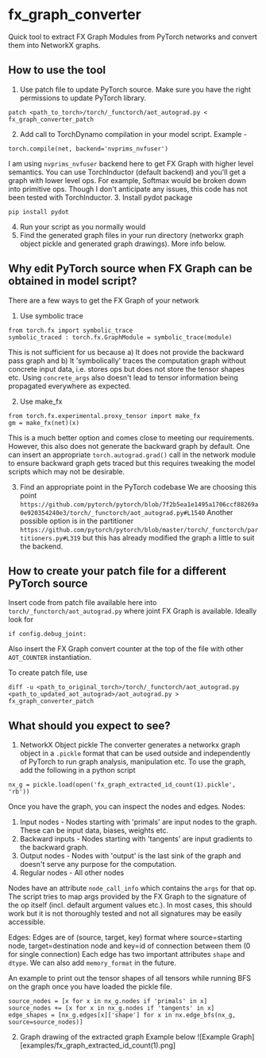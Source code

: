 # fx_graph_converter
Quick tool to extract FX Graph Modules from PyTorch networks and convert them into NetworkX graphs.

## How to use the tool
1. Use patch file to update PyTorch source. Make sure you have the right permissions to update PyTorch library.
```
patch <path_to_torch>/torch/_functorch/aot_autograd.py < fx_graph_converter_patch
```
2. Add call to TorchDynamo compilation in your model script. Example -
```
torch.compile(net, backend='nvprims_nvfuser')
```
I am using `nvprims_nvfuser` backend here to get FX Graph with higher level semantics. You can use TorchInductor (default backend) and you'll get a graph with lower level ops. For example, Softmax would be broken down into primitive ops.
Though I don't anticipate any issues, this code has not been tested with TorchInductor.
3. Install pydot package
```
pip install pydot
```
4. Run your script as you normally would
5. Find the generated graph files in your run directory (networkx graph object pickle and generated graph drawings). More info below.

## Why edit PyTorch source when FX Graph can be obtained in model script?
There are a few ways to get the FX Graph of your network
1. Use symbolic trace
```
from torch.fx import symbolic_trace
symbolic_traced : torch.fx.GraphModule = symbolic_trace(module)
```
This is not sufficient for us because a) It does not provide the backward pass graph and b) It 'symbolically' traces the computation graph without concrete input data, i.e. stores ops but does not store the tensor shapes etc.
Using `concrete_args` also doesn't lead to tensor information being propagated everywhere as expected.

2. Use make_fx
```
from torch.fx.experimental.proxy_tensor import make_fx
gm = make_fx(net)(x)
```
This is a much better option and comes close to meeting our requirements. However, this also does not generate the backward graph by default. One can insert an appropriate `torch.autograd.grad()` call in the network module to ensure backward graph gets traced but this requires tweaking the model scripts which may not be desirable.

3. Find an appropriate point in the PyTorch codebase
We are choosing this point `https://github.com/pytorch/pytorch/blob/7f2b5ea1e1495a1706ccf88269a0e920354240e3/torch/_functorch/aot_autograd.py#L1540`
Another possible option is in the partitioner `https://github.com/pytorch/pytorch/blob/master/torch/_functorch/partitioners.py#L319` but this has already modified the graph a little to suit the backend.


## How to create your patch file for a different PyTorch source
Insert code from patch file available here into `torch/_functorch/aot_autograd.py` where joint FX Graph is available. Ideally look for 
```
if config.debug_joint:
```
Also insert the FX Graph convert counter at the top of the file with other `AOT_COUNTER` instantiation.

To create patch file, use
```
diff -u <path_to_original_torch>/torch/_functorch/aot_autograd.py <path_to_updated_aot_autograd>/aot_autograd.py > fx_graph_converter_patch
```

## What should you expect to see?
1. NetworkX Object pickle
The converter generates a networkx graph object in a `.pickle` format that can be used outside and independently of PyTorch to run graph analysis, manipulation etc.
To use the graph, add the following in a python script
```
nx_g = pickle.load(open('fx_graph_extracted_id_count(1).pickle', 'rb'))
```
Once you have the graph, you can inspect the nodes and edges.
Nodes:
1. Input nodes - Nodes starting with 'primals' are input nodes to the graph. These can be input data, biases, weights etc.
2. Backward inputs - Nodes starting with 'tangents' are input gradients to the backward graph.
3. Output nodes - Nodes with 'output' is the last sink of the graph and doesn't serve any purpose for the computation.
4. Regular nodes - All other nodes

Nodes have an attribute `node_call_info` which contains the `args` for that op. The script tries to map args provided by the FX Graph to the signature of the op itself (incl. default argument values etc.). In most cases, this should work but it is not thoroughly tested and not all signatures may be easily accessible.

Edges:
Edges are of (source, target, key) format where source=starting node, target=destination node and key=id of connection between them (0 for single connection)
Each edge has two important attributes `shape` and `dtype`. We can also add `memory_format` in the future.

An example to print out the tensor shapes of all tensors while running BFS on the graph once you have loaded the pickle file.
```
source_nodes = [x for x in nx_g.nodes if 'primals' in x]
source_nodes += [x for x in nx_g.nodes if 'tangents' in x]
edge_shapes = [nx_g.edges[x]['shape'] for x in nx.edge_bfs(nx_g, source=source_nodes)]
```

2. Graph drawing of the extracted graph
Example below
![Example Graph][examples/fx_graph_extracted_id_count(1).png]
